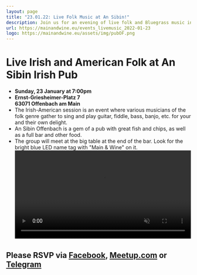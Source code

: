 ```yaml
---
layout: page
title: "23.01.22: Live Folk Music at An Sibin!"
description: Join us for an evening of live folk and Bluegrass music in the beautiful Alter Schlachthof in Offenbach.
url: https://mainandwine.eu/events_livemusic_2022-01-23
logo: https://mainandwine.eu/assets/img/pubOF.png
---
```


# Live Irish and American Folk at An Sibin Irish Pub
- __Sunday, 23 January at 7:00pm__
- __Ernst-Griesheimer-Platz 7__  
  __63071 Offenbach am Main__
- The Irish-American session is an event where various musicians of the folk genre gather to sing and play guitar, fiddle, bass, banjo, etc. for your and their own delight.
- An Sibin Offenbach is a gem of a pub with great fish and chips, as well as a full bar and other food.
- The group will meet at the big table at the end of the bar. Look for the bright blue LED name tag with "Main & Wine" on it.
<video src="https://briankenneth.rocks/assets/images/sessionAnSibin.mp4" autoplay muted loop controls width="100%"></video>

## Please RSVP via [Facebook](https://www.facebook.com/events/3126044687718092), [Meetup.com](https://www.meetup.com/main-wine/events/283023812/) or [Telegram](https://t.me/mainandwine)
